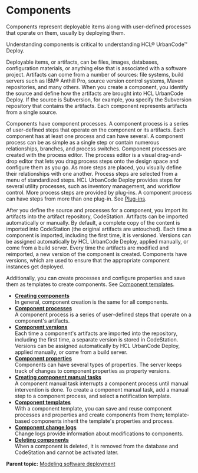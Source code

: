 # Components

Components represent deployable items along with user-defined processes that operate on them, usually by deploying them.

Understanding components is critical to understanding HCL® UrbanCode™ Deploy.

Deployable items, or artifacts, can be files, images, databases, configuration materials, or anything else that is associated with a software project. Artifacts can come from a number of sources: file systems, build servers such as IBM® Anthill Pro, source version control systems, Maven repositories, and many others. When you create a component, you identify the source and define how the artifacts are brought into HCL UrbanCode Deploy. If the source is Subversion, for example, you specify the Subversion repository that contains the artifacts. Each component represents artifacts from a single source.

Components have component processes. A component process is a series of user-defined steps that operate on the component or its artifacts. Each component has at least one process and can have several. A component process can be as simple as a single step or contain numerous relationships, branches, and process switches. Component processes are created with the process editor. The process editor is a visual drag-and-drop editor that lets you drag process steps onto the design space and configure them as you go. As more steps are placed, you visually define their relationships with one another. Process steps are selected from a menu of standardized steps. HCL UrbanCode Deploy provides steps for several utility processes, such as inventory management, and workflow control. More process steps are provided by plug-ins. A component process can have steps from more than one plug-in. See [Plug-ins](../../com.udeploy.reference.doc/topics/plugin_ch.md).

After you define the source and processes for a component, you import its artifacts into the artifact repository, CodeStation. Artifacts can be imported automatically or manually. By default, a complete copy of the content is imported into CodeStation \(the original artifacts are untouched\). Each time a component is imported, including the first time, it is versioned. Versions can be assigned automatically by HCL UrbanCode Deploy, applied manually, or come from a build server. Every time the artifacts are modified and reimported, a new version of the component is created. Components have versions, which are used to ensure that the appropriate component instances get deployed.

Additionally, you can create processes and configure properties and save them as templates to create components. See [Component templates](comp_template.md).

-   **[Creating components](../topics/comp_create.md)**  
In general, component creation is the same for all components.
-   **[Component processes](../topics/comp_process.md)**  
A component process is a series of user-defined steps that operate on a component's artifacts.
-   **[Component versions](../topics/comp_version.md)**  
Each time a component's artifacts are imported into the repository, including the first time, a separate version is stored in CodeStation. Versions can be assigned automatically by HCL UrbanCode Deploy, applied manually, or come from a build server.
-   **[Component properties](../topics/comp_properties.md)**  
Components can have several types of properties. The server keeps track of changes to component properties as property versions.
-   **[Creating component manual tasks](../topics/comp_tasks_create.md)**  
A component manual task interrupts a component process until manual intervention is done. To create a component manual task, add a manual step to a component process, and select a notification template.
-   **[Component templates](../topics/comp_template.md)**  
With a component template, you can save and reuse component processes and properties and create components from them; template-based components inherit the template's properties and process.
-   **[Component change logs](../topics/comp_changeLog.md)**  
Change logs provide information about modifications to components.
-   **[Deleting components](../topics/comp_del.md)**  
When a component is deleted, it is removed from the database and CodeStation and cannot be activated later.

**Parent topic:** [Modeling software deployment](../topics/part_using.md)

